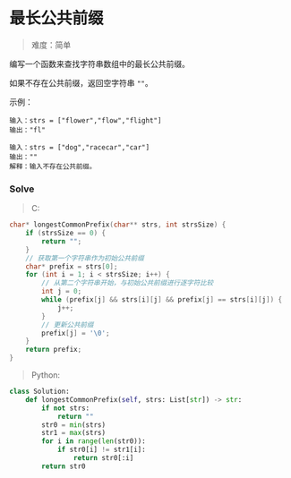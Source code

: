 # 最长公共前缀

>   难度：简单

编写一个函数来查找字符串数组中的最长公共前缀。

如果不存在公共前缀，返回空字符串 `""`。

示例：

```
输入：strs = ["flower","flow","flight"]
输出："fl"

输入：strs = ["dog","racecar","car"]
输出：""
解释：输入不存在公共前缀。
```

### Solve

>   C:
>

```C
char* longestCommonPrefix(char** strs, int strsSize) {
    if (strsSize == 0) {
        return "";
    }
    // 获取第一个字符串作为初始公共前缀
    char* prefix = strs[0];
    for (int i = 1; i < strsSize; i++) {
        // 从第二个字符串开始，与初始公共前缀进行逐字符比较
        int j = 0;
        while (prefix[j] && strs[i][j] && prefix[j] == strs[i][j]) {
            j++;
        }
        // 更新公共前缀
        prefix[j] = '\0';
    }
    return prefix;
}
```

>   Python:
>

```python
class Solution:
    def longestCommonPrefix(self, strs: List[str]) -> str:
        if not strs:
            return ""
        str0 = min(strs)
        str1 = max(strs)
        for i in range(len(str0)):
            if str0[i] != str1[i]:
                return str0[:i]
        return str0
```

